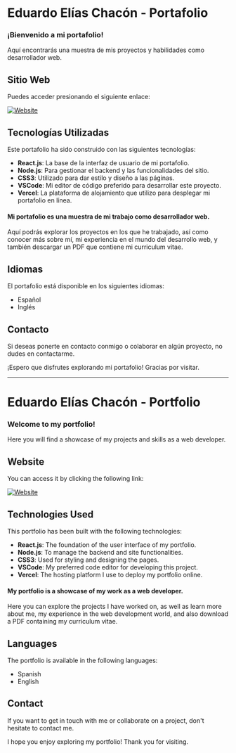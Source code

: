 # Eduardo Elías Chacón - Portafolio

### ¡Bienvenido a mi portafolio!
Aquí encontrarás una muestra de mis proyectos y habilidades como desarrollador web.

## Sitio Web
Puedes acceder presionando el siguiente enlace:

[![Website](https://img.shields.io/badge/Website-%236DB33F.svg?style=for-the-badge&logo=web&logoColor=white)](https://eduardoeliaschacon-portfolio.vercel.app/)


## Tecnologías Utilizadas
Este portafolio ha sido construido con las siguientes tecnologías:

- **React.js**: La base de la interfaz de usuario de mi portafolio.
- **Node.js**: Para gestionar el backend y las funcionalidades del sitio.
- **CSS3**: Utilizado para dar estilo y diseño a las páginas.
- **VSCode**: Mi editor de código preferido para desarrollar este proyecto.
- **Vercel**: La plataforma de alojamiento que utilizo para desplegar mi portafolio en línea.

#### Mi portafolio es una muestra de mi trabajo como desarrollador web. 
Aquí podrás explorar los proyectos en los que he trabajado, así como conocer más sobre mí, mi experiencia en el mundo del desarrollo web, y también descargar un PDF que contiene mi curriculum vitae.

## Idiomas

El portafolio está disponible en los siguientes idiomas:
- Español
- Inglés

## Contacto

Si deseas ponerte en contacto conmigo o colaborar en algún proyecto, no dudes en contactarme.

¡Espero que disfrutes explorando mi portafolio! Gracias por visitar.



---
# Eduardo Elías Chacón - Portfolio

### Welcome to my portfolio!
Here you will find a showcase of my projects and skills as a web developer.

## Website
You can access it by clicking the following link:

[![Website](https://img.shields.io/badge/Website-%236DB33F.svg?style=for-the-badge&logo=web&logoColor=white)](https://eduardoeliaschacon-portfolio.vercel.app/)

## Technologies Used
This portfolio has been built with the following technologies:

- **React.js**: The foundation of the user interface of my portfolio.
- **Node.js**: To manage the backend and site functionalities.
- **CSS3**: Used for styling and designing the pages.
- **VSCode**: My preferred code editor for developing this project.
- **Vercel**: The hosting platform I use to deploy my portfolio online.

#### My portfolio is a showcase of my work as a web developer. 
Here you can explore the projects I have worked on, as well as learn more about me, my experience in the web development world, and also download a PDF containing my curriculum vitae.

## Languages

The portfolio is available in the following languages:
- Spanish
- English

## Contact

If you want to get in touch with me or collaborate on a project, don't hesitate to contact me.

I hope you enjoy exploring my portfolio! Thank you for visiting.

